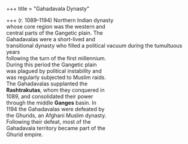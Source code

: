 +++
title = "Gahadavala Dynasty"

+++
(r. 1089–1194) Northern Indian dynasty  
whose core region was the western and  
central parts of the Gangetic plain. The  
Gahadavalas were a short-lived and  
transitional dynasty who filled a political vacuum during the tumultuous years  
following the turn of the first millennium.  
During this period the Gangetic plain  
was plagued by political instability and  
was regularly subjected to Muslim raids.  
The Gahadavalas supplanted the  
**Rashtrakutas**, whom they conquered in  
1089, and consolidated their power  
through the middle **Ganges** basin. In  
1194 the Gahadavalas were defeated by  
the Ghurids, an Afghani Muslim dynasty.  
Following their defeat, most of the  
Gahadavala territory became part of the  
Ghurid empire.